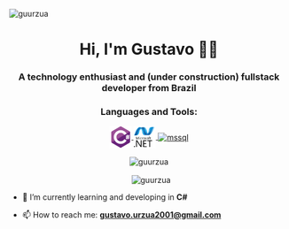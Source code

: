 <p align="left"> <img src="https://komarev.com/ghpvc/?username=guurzua&label=Profile%20views&color=0e75b6&style=flat" alt="guurzua" /> </p>

<h1 align="center">Hi, I'm Gustavo 🐱‍💻</h1>
<h3 align="center">A technology enthusiast and (under construction) fullstack developer from Brazil</h3>


<h3 align="center">Languages and Tools:</h3>
<p align="center"> 
  <a href="https://www.w3schools.com/cs/" target="_blank"> 
    <img align="center" src="https://raw.githubusercontent.com/devicons/devicon/master/icons/csharp/csharp-original.svg" alt="csharp" width="40" height="40"/> 
  </a> 
  <a href="https://dotnet.microsoft.com/" target="_blank"> 
    <img align="center" src="https://raw.githubusercontent.com/devicons/devicon/master/icons/dot-net/dot-net-original-wordmark.svg" alt="dotnet" width="40" height="40"/> 
  </a> 
  <a href="https://www.microsoft.com/en-us/sql-server" target="_blank"> 
    <img align="center" src="https://www.svgrepo.com/show/303229/microsoft-sql-server-logo.svg" alt="mssql" width="40" height="40"/> 
  </a> 
</p>

<p align="center">
  <img align="center" src="https://github-readme-stats.vercel.app/api/top-langs?username=guurzua&show_icons=true&theme=synthwave&locale=en&layout=compact" alt="guurzua" />
</p>

<p align="center">&nbsp;
  <img align="center" src="https://github-readme-stats.vercel.app/api?username=guurzua&show_icons=true&theme=synthwave&locale=en" alt="guurzua" />
</p>

- 🌱 I’m currently learning and developing in **C#**

- 📫 How to reach me: **gustavo.urzua2001@gmail.com**
